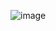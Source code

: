 ![image](https://user-images.githubusercontent.com/75990868/211186697-8d3b1fd5-15f7-40f1-b60d-77f535c20cd0.png)
